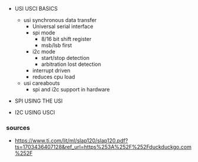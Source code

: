 * USI USCI BASICS
	* usi synchronous data transfer
		* Universal serial interface
		* spi mode 
			* 8/16 bit shift register
			* msb/lsb first
		* i2c mode
			* start/stop detection
			* arbitration lost detection
		* interrupt driven
		* reduces cpu load
	* usi careabouts
		* spi and i2c support in hardware
	
	
* SPI USING THE USI
* I2C USING USCI





### sources

* https://www.ti.com/lit/ml/slap120/slap120.pdf?ts=1703436407128&ref_url=https%253A%252F%252Fduckduckgo.com%252F

